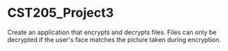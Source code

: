 # CST205_Project3

Create an application that encrypts and decrypts files.
Files can only be decrypted if the user's face matches 
the picture taken during encryption.
